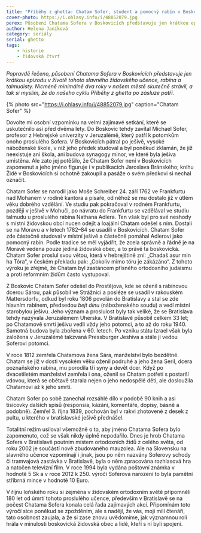```yaml
---
title: "Příběhy z ghetta: Chatam Sofer, student a pomocný rabín v Boskovicích"
cover-photo: https://i.ohlasy.info/i/48852079.jpg
perex: Působení Chatama Sofera v Boskovicích představuje jen krátkou epizodu v životě tohoto slavného židovského učence, rabína a talmudisty, ale do našeho cyklu Příběhy z ghetta jistě patří.
author: Helena Janíková
category: seriály
serial: ghetto
tags:
    - historie
    - židovská čtvrť
---
```


*Popravdě řečeno, působení Chatama Sofera v Boskovicích představuje jen krátkou epizodu v životě tohoto slavného židovského učence, rabína a talmudisty. Nicméně minimálně dva roky v našem městě skutečně strávil, a tak si myslím, že do našeho cyklu Příběhy z ghetta po zásluze patří.*

{% photo src="https://i.ohlasy.info/i/48852079.jpg" caption="Chatam Sofer" %}

Dovolte mi osobní vzpomínku na velmi zajímavé setkání, které se uskutečnilo asi před dvěma lety. Do Boskovic tehdy zavítal Michael Sofer, profesor z Hebrejské univerzity v Jeruzalémě, který patří k potomkům onoho proslulého Sofera. V Boskovicích pátral po ješivě, vysoké náboženské škole, v níž jeho předek studoval a byl poněkud zklamán, že již neexistuje ani škola, ani budova synagogy minor, ve které byla ješiva umístěna. Ale zato jej potěšilo, že Chatam Sofer není v Boskovicích zapomenut a jeho jméno figuruje i v publikacích Jaroslava Bránského; knihu Židé v Boskovicích si ochotně zakoupil a pasáže o svém předkovi si nechal označit.

Chatam Sofer se narodil jako Moše Schreiber 24. září 1762 ve Frankfurtu nad Mohanem v rodině kantora a písaře, od něhož se mu dostalo již v útlém věku dobrého vzdělání. Ve studiu pak pokračoval v rodném Frankfurtu, později v ješivě v Mohuči, po návratu do Frankfurtu se vzdělával ve studiu talmudu u proslulého rabína Nathana Adlera. Ten však byl pro své neshody s místní židovskou obcí nucen odejít a loajální Chatam odešel s ním. Dostali se na Moravu a v letech 1782–84 se usadili v Boskovicích. Chatam Sofer zde částečně studoval v místní ješivě a částečně pomáhal Adlerovi jako pomocný rabín. Podle tradice se měl vyjádřit, že zcela správně a řádně je na Moravě vedena pouze jediná židovská obec, a to právě ta boskovická. Chatam Sofer proslul svou větou, která v hebrejštině zní: „Chadaš asur min ha Tóra“, v českém překladu pak: „Cokoliv mimo tóru je zákázáno“. Z tohoto výroku je zřejmé, že Chatam byl zastáncem přísného ortodoxního judaismu a proti reformním židům často vystupoval.

Z Boskovic Chatam Sofer odešel do Prostějova, kde se oženil s rabínovou dcerou Sárou, pak působil ve Strážnici a posléze se usadil v rakouském Mattersdorfu, odkud byl roku 1806 povolán do Bratislavy a stal se zde hlavním rabínem, předsedou *bejt dinu* (náboženského soudu) a vedl místní starobylou ješivu. Jeho význam a proslulost byly tak veliké, že se Bratislava tehdy nazývala Jeruzalémem Uherska. V Bratislavě působil celkem 33 let; po Chatamově smrti ješivu vedli vždy jeho potomci, a to až do roku 1940. Samotná budova byla zbořena v 60. letech. Po vzniku státu Izrael však byla založena v Jeruzalémě takzvaná Pressburger Jeshiva a stále ji vedou Soferovi potomci.

V roce 1812 zemřela Chatamova žena Sára, manželství bylo bezdětné. Chatam se již v dosti vysokém věku oženil podruhé a jeho žena Seril, dcera poznaňského rabína, mu porodila tři syny a devět dcer. Když po dvacetiletém manželství zemřela i ona, oženil se Chatam potřetí s postarší vdovou, která se obětavě starala nejen o jeho nedospělé děti, ale dosloužila Chatamovi až k jeho smrti.

Chatam Sofer po sobě zanechal rozsáhlé dílo v podobě 90 knih a asi tisícovky dalších spisů (responsia, kázání, komentáře, dopisy, básně a podobně). Zemřel 3. října 1839, pochován byl v rakvi zhotovené z desek z pultu, u kterého v bratislavské ješivě přednášel.

Totalitní režim usiloval všemožně o to, aby jméno Chatama Sofera bylo zapomenuto, což se však nikdy úplně nepodařilo. Dnes je hrob Chatama Sofera v Bratislavě poutním místem ortodoxních židů z celého světa, od roku 2002 je součástí nově zbudovaného mauzolea. Ale na Slovensku na slavného učence vzpomínají i jinak, jsou po něm nazvány Soferovy schody či tramvajová zastávka v Bratislavě, byla o něm zpracována rozhlasová hra a natočen televizní film. V roce 1994 byla vydána poštovní známka v hodnotě 5 Sk a v roce 2012 k 250. výročí Soferova narození to byla pamětní stříbrná mince v hodnotě 10 Euro.

V říjnu loňského roku si zejména v židovském ortodoxním světě připomněli 180 let od úmrtí tohoto proslulého učence, především v Bratislavě se na počest Chatama Sofera konala celá řada zajímavých akcí. Připomínám toto výročí sice poněkud se zpožděním, ale s nadějí, že vás, moji milí čtenáři, tato osobnost zaujala, a že si zase znovu uvědomíme, jak významnou roli hrála v minulosti boskovická židovská obec a lidé, kteří s ní byli spojeni.
